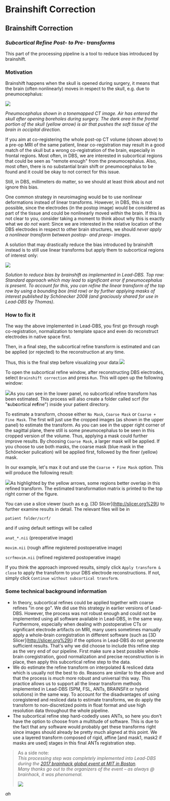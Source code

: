 # Brainshift Correction

## Brainshift Correction

### _Subcortical Refine Post- to Pre- transforms_

This part of the processing pipeline is a tool to reduce bias introduced by brainshift.

### Motivation

Brainshift happens when the skull is opened during surgery, it means that the brain \(often nonlinearly\) moves in respect to the skull, e.g. due to pneumocephalus:

![](.gitbook/assets/pneumocephalus_sole.png)

_Pneumocephalus shown in a tonemapped CT image. Air has entered the skull after opening boreholes during surgery. The dark area in the frontal portion of the skull \(yellow arrow\) is air that pushes the soft tissue of the brain in occipital direction._

If you aim at co-registering the whole post-op CT volume \(shown above\) to a pre-op MRI of the same patient, linear co-registration may result in a good match of the skull but a wrong co-registration of the brain, especially in frontal regions. Most often, in DBS, we are interested in subcortical regions that could be seen as "remote enough" from the pneumocephalus. Also, most often, there is no substantial brain shift or pneumocephalus to be found and it could be okay to not correct for this issue.

Still, in DBS, millimeters do matter, so we should at least think about and not ignore this bias.

One common strategy in neuroimaging would be to use nonlinear deformations instead of linear transforms. However, in DBS, this is not possible, since the electrodes \(in the postop image\) would be considered as part of the tissue and could be nonlinearly moved _within_ the brain. If this is not clear to you, consider taking a moment to think about why this is exactly what we _do not_ want: Since we are interested in the relative location of the DBS electrodes in respect to other brain structures, we should _never apply a nonlinear transform between postop- and preop- images_.

A solution that may drastically reduce the bias introduced by brainshift instead is to still use linear transforms but apply them to subcortical regions of interest only:

![](.gitbook/assets/fig_1c.png)

_Solution to reduce bias by brainshift as implemented in Lead-DBS. Top row: Standard approach which may lead to significant error if pneumocephalus is present. To account for this, you can refine the linear transform of the top row by using a bounding box \(mid row\) or by further applying masks of interest published by Schönecker 2008  \(and graciously shared for use in Lead-DBS by Thomas\)._

### How to fix it

The way the above implemented in Lead-DBS, you first go through rough co-registration, normalization to template space and even do reconstruct electrodes in native space first.

Then, in a final step, the subcortical refine transform is estimated and can be applied \(or rejected\) to the reconstruction at any time.

Thus, this is the final step before visualizing your data:![](.gitbook/assets/leadwin.png)

To open the subcortical refine window, after reconstructing DBS electrodes, select `Brainshift correction` and press `Run`. This will open up the following window:

![](.gitbook/assets/screen-shot-2017-03-05-at-12.38.28-pm.png)As you can see in the lower panel, no subcortical refine transform has been estimated. This process will also create a folder called scrf \(for "**s**ub**c**ortical **r**e**f**ine"\) inside your patient directory.

To estimate a transform, choose either `No Mask`, `Coarse Mask` or `Coarse + Fine Mask`. The first will just use the cropped images \(as shown in the upper panel\) to estimate the transform. As you can see in the upper right corner of the sagittal plane, there still is some pneumocephalus to be seen in this cropped version of the volume. Thus, applying a mask could further improve results. By choosing `Coarse Mask`, a larger mask will be applied. If you choose to use both masks, the coarse mask \(blue mask in the Schönecker pulication\) will be applied first, followed by the finer \(yellow\) mask.

In our example, let's max it out and use the `Coarse + Fine Mask` option. This will produce the following result:

![](.gitbook/assets/scrf_primer.png)As highlighted by the yellow arrows, some regions better overlap in this refined transform. The estimated transformation matrix is printed to the top right corner of the figure.

You can use a slice viewer \(such as e.g. [3D Slicer](http://slicer.org%29\) to further examine results in detail. The relevant files will be in

`patient folder/scrf/`

and if using default settings will be called

`anat_*.nii` \(preoperative image\)

`movim.nii` \(rough affine registered postoperative image\)

`scrfmovim.nii` \(refined registered postoperative image\)

If you think the approach improved results, simply click `Apply transform & close` to apply the transform to your DBS electrode reconstructions. If not, simply click `Continue without subcortical transform`.

### Some technical background information

* In theory, subcortical refines could be applied together with coarse refines "in one go". We did use this strategy in earlier versions of Lead-DBS. However, the process was not robust enough and could not be implemented using all software available in Lead-DBS, in the same way. Furthermore, especially when dealing with postoperative CTs or significant electrode artifacts on MRI, many users sometimes manually apply a whole-brain coregistration in different software \(such as [3D Slicer](http://slicer.org%29\) if the options in Lead-DBS do not generate sufficient results. That's why we did choose to include this refine step as the very end of our pipeline. First make sure a best possible whole-brain coregistration, good normalization and precise reconstruction is in place, then apply this subcortical refine step to the data.
* We do estimate the refine transform on interpolated & resliced data which is usually not the best to do. Reasons are similar to the above and that the process is _much_ more robust and universal this way. This practice allows us to support all the linear transform methods implemented in Lead-DBS \(SPM, FSL, ANTs, BRAINSFit or hybrid solutions\) in the same way. To account for the disadvantages of using coregistered and resliced data to estimate transforms, we do apply the transform to non-discretized points in float format and use high resolution data throughout the whole pipeline.
* The subcortical refine step hard-codedly uses ANTs, so here you don't have the option to choose from a multitude of software. This is due to the fact that any software would probably get these transforms right since images should already be pretty much aligned at this point. We use a layered transform composed of rigid, affine \[and mask1, mask2 if masks are used\] stages in this final ANTs registration step.

> As a side note:  
> _This processing step was completely implemented into Lead-DBS during the_ [_2017 brainhack global event at MIT in Boston_](https://brainhack-boston.github.io/)_.  
> Many thanks go out to the organizers of the event – as always @ brainhack, it was phenomenal._
>
> [![](.gitbook/assets/brainhack_small.png)](http://www.brainhack.org)

_ah_

